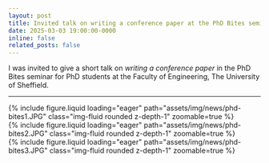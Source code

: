 ```yaml
---
layout: post
title: Invited talk on writing a conference paper at the PhD Bites seminar
date: 2025-03-03 19:00:00-0000
inline: false
related_posts: false
---
```


I was invited to give a short talk on *writing a conference paper* in the PhD Bites seminar for PhD students at the Faculty of Engineering, The University of Sheffield.

---

<div class="row mt-3">
    <div class="col-sm mt-3 mt-md-0">
        {% include figure.liquid loading="eager" path="assets/img/news/phd-bites1.JPG" class="img-fluid rounded z-depth-1" zoomable=true %}
    </div>
</div>

<div class="row mt-3">
    <div class="col-sm mt-3 mt-md-0">
        {% include figure.liquid loading="eager" path="assets/img/news/phd-bites2.JPG" class="img-fluid rounded z-depth-1" zoomable=true %}
    </div>
    <div class="col-sm mt-3 mt-md-0">
        {% include figure.liquid loading="eager" path="assets/img/news/phd-bites3.JPG" class="img-fluid rounded z-depth-1" zoomable=true %}
    </div>
</div>